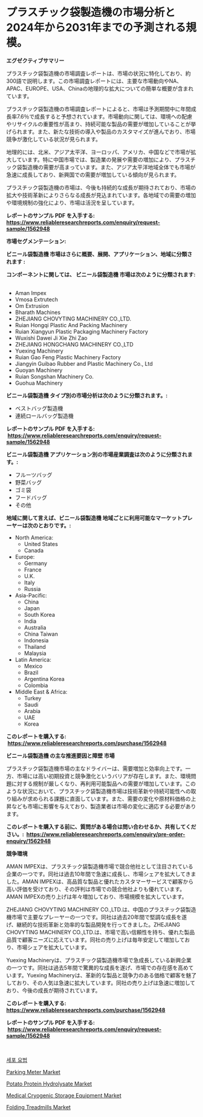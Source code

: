 <p><h1>プラスチック袋製造機の市場分析と2024年から2031年までの予測される規模。</h1></p><p><strong>エグゼクティブサマリー</strong></p>
<p><p>プラスチック袋製造機の市場調査レポートは、市場の状況に特化しており、約300語で説明します。この市場調査レポートには、主要な市場動向やNA、APAC、EUROPE、USA、Chinaの地理的な拡大についての簡単な概要が含まれています。</p><p>プラスチック袋製造機の市場調査レポートによると、市場は予測期間中に年間成長率7.6％で成長すると予想されています。市場動向に関しては、環境への配慮やリサイクルの重要性が高まり、持続可能な製品の需要が増加していることが挙げられます。また、新たな技術の導入や製品のカスタマイズが進んでおり、市場競争が激化している状況が見られます。</p><p>地理的には、北米、アジア太平洋、ヨーロッパ、アメリカ、中国などで市場が拡大しています。特に中国市場では、製造業の発展や需要の増加により、プラスチック袋製造機の需要が高まっています。また、アジア太平洋地域全体でも市場が急速に成長しており、新興国での需要が増加している傾向が見られます。</p><p>プラスチック袋製造機の市場は、今後も持続的な成長が期待されており、市場の拡大や技術革新によりさらなる成長が見込まれています。各地域での需要の増加や環境規制の強化により、市場は活況を呈しています。</p></p>
<p><strong>レポートのサンプル PDF を入手する: <a href="https://www.reliableresearchreports.com/enquiry/request-sample/1562948">https://www.reliableresearchreports.com/enquiry/request-sample/1562948</a></strong></p>
<p><strong>市場セグメンテーション:</strong></p>
<p><strong> ビニール袋製造機 市場はさらに概要、展開、アプリケーション、地域に分類されます :</strong></p>
<p><strong>コンポーネントに関しては、 ビニール袋製造機 市場は次のように分類されます: &nbsp;</strong></p>
<p><ul><li>Aman Impex</li><li>Vmosa Extrutech</li><li>Om Extrusion</li><li>Bharath Machines</li><li>ZHEJIANG CHOVYTING MACHINERY CO.,LTD.</li><li>Ruian Hongqi Plastic And Packing Machinery</li><li>Ruian Xiangyun Plastic Packaging Machinery Factory</li><li>Wuxishi Dawei Ji Xie Zhi Zao</li><li>ZHEJIANG HONGCHANG MACHINERY CO.,LTD</li><li>Yuexing Machinery</li><li>Ruian Gao Feng Plastic Machinery Factory</li><li>Jiangyin Guibao Rubber and Plastic Machinery Co., Ltd</li><li>Guoyan Machinery</li><li>Ruian Songshan Machinery Co.</li><li>Guohua Machinery</li></ul></p>
<p><strong> ビニール袋製造機 タイプ別の市場分析は次のように分類されます。:</strong></p>
<p><ul><li>ベストバッグ製造機</li><li>連続ロールバッグ製造機</li></ul></p>
<p><strong>レポートのサンプル PDF を入手する: &nbsp;<a href="https://www.reliableresearchreports.com/enquiry/request-sample/1562948">https://www.reliableresearchreports.com/enquiry/request-sample/1562948</a></strong></p>
<p><strong> ビニール袋製造機 アプリケーション別の市場産業調査は次のように分類されます。:</strong></p>
<p><ul><li>フルーツバッグ</li><li>野菜バッグ</li><li>ゴミ袋</li><li>フードバッグ</li><li>その他</li></ul></p>
<p><strong>地域に関して言えば、ビニール袋製造機 地域ごとに利用可能なマーケットプレーヤーは次のとおりです。:</strong></p>
<p><ul>
    <li>
        North America:
        <ul>
            <li>United States</li>
            <li>Canada</li>
        </ul>
    </li>
    <li>
        Europe:
        <ul>
            <li>Germany</li>
            <li>France</li>
            <li>U.K.</li>
            <li>Italy</li>
            <li>Russia</li>
        </ul>
    </li>
    <li>
        Asia-Pacific:
        <ul>
            <li>China</li>
            <li>Japan</li>
            <li>South Korea</li>
            <li>India</li>
            <li>Australia</li>
            <li>China Taiwan</li>
            <li>Indonesia</li>
            <li>Thailand</li>
            <li>Malaysia</li>
        </ul>
    </li>
    <li>
        Latin America:
        <ul>
            <li>Mexico</li>
            <li>Brazil</li>
            <li>Argentina Korea</li>
            <li>Colombia</li>
        </ul>
    </li>
    <li>
        Middle East & Africa:
        <ul>
            <li>Turkey</li>
            <li>Saudi</li>
            <li>Arabia</li>
            <li>UAE</li>
            <li>Korea</li>
        </ul>
    </li>
    </ul></p>
<p><strong>このレポートを購入する: &nbsp;<a href="https://www.reliableresearchreports.com/purchase/1562948">https://www.reliableresearchreports.com/purchase/1562948</a></strong></p>
<p><strong>ビニール袋製造機 の主な推進要因と障壁 市場</strong></p>
<p><p>プラスチック袋製造機市場の主なドライバーは、需要増加と効率向上です。一方、市場には高い初期投資と競争激化というバリアが存在します。また、環境問題に対する規制が厳しくなり、再利用可能製品への需要が増加しています。このような状況において、プラスチック袋製造機市場は技術革新や持続可能性への取り組みが求められる課題に直面しています。また、需要の変化や原材料価格の上昇なども市場に影響を与えており、製造業者は市場の変化に適応する必要があります。</p></p>
<p><strong>このレポートを購入する前に、質問がある場合は問い合わせるか、共有してください。:&nbsp; <a href="https://www.reliableresearchreports.com/enquiry/pre-order-enquiry/1562948">https://www.reliableresearchreports.com/enquiry/pre-order-enquiry/1562948</a></strong></p>
<p><strong>競争環境</strong></p>
<p><p>AMAN IMPEXは、プラスチック袋製造機市場で競合他社として注目されている企業の一つです。同社は過去10年間で急速に成長し、市場シェアを拡大してきました。AMAN IMPEXは、高品質な製品と優れたカスタマーサービスで顧客から高い評価を受けており、その評判は市場での競合他社よりも優れています。AMAN IMPEXの売り上げは年々増加しており、市場規模を拡大しています。</p><p>ZHEJIANG CHOVYTING MACHINERY CO.,LTD.は、中国のプラスチック袋製造機市場で主要なプレーヤーの一つです。同社は過去20年間で堅調な成長を遂げ、継続的な技術革新と効率的な製品開発を行ってきました。ZHEJIANG CHOVYTING MACHINERY CO.,LTD.は、市場で高い信頼性を持ち、優れた製品品質で顧客ニーズに応えています。同社の売り上げは毎年安定して増加しており、市場シェアを拡大しています。</p><p>Yuexing Machineryは、プラスチック袋製造機市場で急成長している新興企業の一つです。同社は過去5年間で驚異的な成長を遂げ、市場での存在感を高めています。Yuexing Machineryは、革新的な製品と競争力のある価格で顧客を魅了しており、その人気は急速に拡大しています。同社の売り上げは急速に増加しており、今後の成長が期待されています。</p></p>
<p><strong>このレポートを購入する: &nbsp; <a href="https://www.reliableresearchreports.com/purchase/1562948">https://www.reliableresearchreports.com/purchase/1562948</a></strong></p>
<p><strong>レポートのサンプル PDF を入手する: &nbsp;<a href="https://www.reliableresearchreports.com/enquiry/request-sample/1562948">https://www.reliableresearchreports.com/enquiry/request-sample/1562948</a></strong><strong></strong></p>
<p>&nbsp;</p>
<p><p><a href="https://github.com/vs10l4sfg5c/Market-Research-Report-List-1/blob/main/90817254644.md">세포 요법</a></p><p><a href="https://boundless-drawbridge-702.notion.site/Parking-Meter-Market-Research-Report-Provides-thorough-Industry-Overview-which-offers-an-In-Depth-A-1297b6656cc342899728a3c7e74cb617">Parking Meter Market</a></p><p><a href="https://issuu.com/reportprime-2/docs/potato-protein-hydrolysate-market-size-2030.pptx">Potato Protein Hydrolysate Market</a></p><p><a href="https://issuu.com/reportprime-2/docs/medical-cryogenic-storage-equipment-market-size-20">Medical Cryogenic Storage Equipment Market</a></p><p><a href="https://github.com/Krish2023na/Market-Research-Report-List-3/blob/main/folding-treadmills-market.md">Folding Treadmills Market</a></p></p>